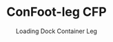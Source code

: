 ---
title: "ConFoot-leg CFP"
subtitle: "Loading Dock Container Leg"
mainImage: "/images/products/confoot-leg-cfp-main.jpg"
gallery:
  - "/images/products/confoot-leg-cfp-1.jpg"
  - "/images/products/confoot-leg-cfp-2.jpg"
  - "/images/products/confoot-leg-cfp-3.jpg"
shortDescription: "ConFoot-leg CFP is designed for loading docks, enabling the container to be secured to the dock while allowing the doors to open fully against the sides."
technicalDescription: "The CFP model allows products to be loaded directly from production into the container without intermediate storage, and no other container handling equipment is needed."
videoID: "da7h7VgJHgs"
specifications:
  - name: "Weight"
    value: "24 kg per leg"
  - name: "Load capacity"
    value: "30 tons"
  - name: "Adjustment range"
    value: "1,043 mm to 1,448 mm"
  - name: "Material"
    value: "High-grade steel"
price: "3.600 EUR"
priceVAT: "4.356 EUR"
pricingNotes: "Volume discounts available. Contact our sales team for details."
buyLink: "/contact"
howToUse: |
  1. Position the CFP leg at the container corner casting
  2. Engage the locking mechanism
  3. Adjust height if necessary within the range of 1,043 mm to 1,448 mm
  4. Secure the container to the loading dock
  5. Open container doors fully against the sides
  6. Load products directly from production into the container
benefits:
  - title: "Loading Dock Integration"
    description: "Enables the container to be secured to the dock while allowing doors to open fully against the sides"
  - title: "Direct Loading"
    description: "Products can be loaded directly from production into the container without intermediate storage"
  - title: "No Additional Equipment"
    description: "No other container handling equipment is needed for loading operations"
  - title: "Trailer Efficiency"
    description: "Frees up the trailer for other tasks while the container remains at the loading dock"
  - title: "Additional Storage"
    description: "Containers can be used as additional storage space when not in transit"
  - title: "Ready Mobility"
    description: "Containers are always ready to be moved—simply drive the trailer under the container to continue the journey"
articleContent: |
  ## What is ConFoot-leg CFP?

  ConFoot-leg CFP is a specialized container leg solution designed specifically for loading dock operations. The CFP model enables containers to be secured to loading docks while allowing the doors to open fully against the sides, creating a seamless integration between the container and the facility. This innovative solution transforms shipping containers into efficient extensions of your loading area, eliminating the need for intermediate storage and additional handling equipment.

  ## Key Benefits for Loading Dock Operations

  The ConFoot-leg CFP provides significant operational advantages for businesses that regularly load and unload shipping containers. By securing containers directly to the loading dock, you can free up trailers for other tasks, optimizing your fleet utilization and reducing wait times. Products can be loaded directly from production into the container without intermediate storage, streamlining your logistics process and reducing handling costs.

  Additionally, containers equipped with CFP legs can serve as flexible additional storage space when not in transit. They remain ready to be moved at any time—simply drive a trailer under the container, and the journey continues. This versatility makes the CFP an ideal solution for businesses looking to enhance their loading dock efficiency and storage capacity.

  ## How It Works

  The ConFoot-leg CFP attaches securely to container corner castings, providing stable support while the container is positioned at a loading dock. The legs feature an adjustment range of 1,043 mm to 1,448 mm, allowing for precise alignment with various dock heights. Each leg weighs 24 kg, making them manageable for operators to handle, while the system provides a substantial load capacity of 30 tons.

  The installation process is straightforward:
  1. Position the CFP legs at the container corner castings
  2. Engage the locking mechanism to secure the legs
  3. Adjust the height as needed to align with the loading dock
  4. Secure the container to the dock
  5. Open the container doors fully against the sides
  6. Begin loading directly from production into the container

  Once loading is complete, the container remains ready for transport. When a trailer is available, it can simply be driven under the container, the legs removed, and the journey continued without any intermediate handling steps.

  ## Applications of ConFoot-leg CFP

  ### Manufacturing Facilities
  Manufacturing facilities benefit significantly from the CFP's ability to create a seamless extension of the production area. By positioning containers directly at loading docks, products can move straight from the production line into shipping containers, eliminating intermediate storage and reducing handling costs. This direct loading approach minimizes the risk of damage and streamlines the logistics process.

  ### Distribution Centers
  For distribution centers, the CFP provides valuable flexibility in loading operations. Containers can be positioned at loading docks for extended periods, allowing for efficient loading as products become available. This approach reduces the pressure to load containers within tight timeframes when trailers are waiting, optimizing both labor utilization and transportation resources.

  ### Retail Operations
  Retail businesses can use CFP-equipped containers as flexible additional storage during peak seasons. Containers can be positioned at loading docks for direct receiving of goods, then moved to storage areas when full. This approach provides cost-effective additional capacity without the need for permanent facility expansion.

  ### Transport Companies
  Transport companies benefit from improved fleet utilization with the CFP system. Trailers can drop containers at customer locations and immediately continue to their next assignment, rather than waiting for loading/unloading operations. This efficiency can significantly increase the productive capacity of existing trailer fleets.

  ## Technical Specifications

  - Load Capacity: 30 tons
  - Weight: 24 kg per leg
  - Adjustment Range: 1,043 mm to 1,448 mm
  - Material: High-grade steel with durable finish
  - Compatibility: Standard shipping container corner castings

  The ConFoot-leg CFP represents an innovative solution for loading dock operations, offering businesses a way to optimize their logistics processes, improve resource utilization, and create flexible additional storage capacity. By enabling direct loading from production into containers and freeing up trailers for other tasks, the CFP helps businesses achieve greater efficiency and cost-effectiveness in their container handling operations.
---